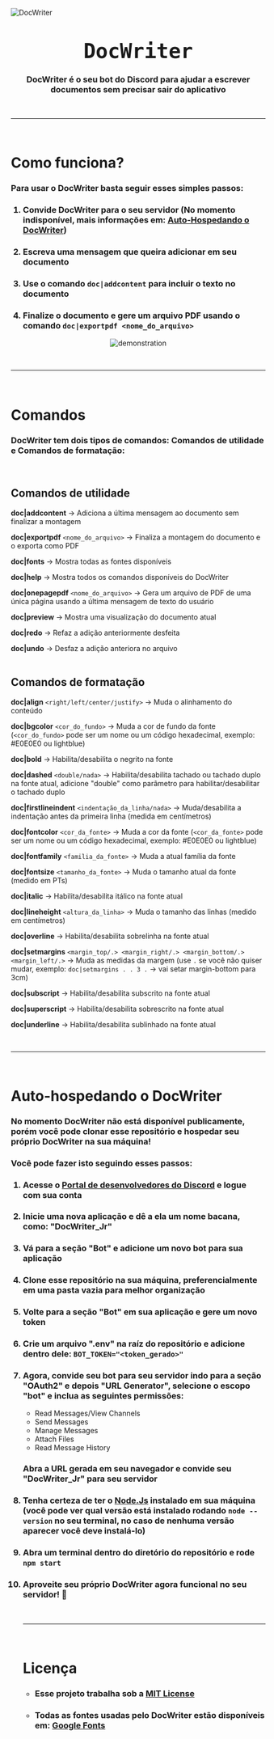 ![DocWriter](readmeFiles/document-3503099_960_720.png)

<center>
<br>

<b style="font-family: monospace;font-size: 30pt">DocWriter
</b>

### DocWriter é o seu bot do Discord para ajudar a escrever documentos sem precisar sair do aplicativo

</center>
<br><hr><br>

# **Como funciona?**

### Para usar o DocWriter basta seguir esses simples passos:

<ol>

### <li>Convide DocWriter para o seu servidor (No momento indisponível, mais informações em: [Auto-Hospedando o DocWriter](#Auto-Hospedando-o-DocWriter))</li>

### <li>Escreva uma mensagem que queira adicionar em seu documento</li>

### <li>Use o comando `doc|addcontent` para incluir o texto no documento</li>

### <li>Finalize o documento e gere um arquivo PDF usando o comando `doc|exportpdf <nome_do_arquivo>`</li></ol>

<center> 

![demonstration](readmeFiles/demonstration.gif)
</center>

<br><hr><br>

# **Comandos**

### DocWriter tem dois tipos de comandos: Comandos de utilidade e Comandos de formatação:
<br>

## Comandos de utilidade
**doc|addcontent** -> Adiciona a última mensagem ao documento sem finalizar a montagem

**doc|exportpdf** `<nome_do_arquivo>` -> Finaliza a montagem do documento e o exporta como PDF

**doc|fonts** -> Mostra todas as fontes disponíveis

**doc|help** -> Mostra todos os comandos disponíveis do DocWriter

**doc|onepagepdf** `<nome_do_arquivo>` -> Gera um arquivo de PDF de uma única página usando a última mensagem de texto do usuário

**doc|preview** -> Mostra uma visualização do documento atual

**doc|redo** -> Refaz a adição anteriormente desfeita

**doc|undo** -> Desfaz a adição anteriora no arquivo
<br><br>

## Comandos de formatação
**doc|align** `<right/left/center/justify>` -> Muda o alinhamento do conteúdo

**doc|bgcolor** `<cor_do_fundo>` -> Muda a cor de fundo da fonte (`<cor_do_fundo>` pode ser um nome ou um código hexadecimal, exemplo: #E0E0E0 ou lightblue) 

**doc|bold** -> Habilita/desabilita o negrito na fonte 

**doc|dashed** `<double/nada>` -> Habilita/desabilita tachado ou tachado duplo na fonte atual, adicione "double" como parâmetro para habilitar/desabilitar o tachado duplo

**doc|firstlineindent** `<indentação_da_linha/nada>` -> Muda/desabilita a indentação antes da primeira linha (medida em centímetros)

**doc|fontcolor** `<cor_da_fonte>` -> Muda a cor da fonte (`<cor_da_fonte>` pode ser um nome ou um código hexadecimal, exemplo: #E0E0E0 ou lightblue)  

**doc|fontfamily** `<familia_da_fonte>` -> Muda a atual família da fonte

**doc|fontsize** `<tamanho_da_fonte>` -> Muda o tamanho atual da fonte (medido em PTs)

**doc|italic** -> Habilita/desabilita itálico na fonte atual

**doc|lineheight** `<altura_da_linha>` -> Muda o tamanho das linhas (medido em centímetros)

**doc|overline** -> Habilita/desabilita sobrelinha na fonte atual

**doc|setmargins** `<margin_top/.> <margin_right/.> <margin_bottom/.> <margin_left/.>` -> Muda as medidas da margem  (use `.` se você não quiser mudar, exemplo:  `doc|setmargins . . 3 .` -> vai setar margin-bottom para 3cm)

**doc|subscript** -> Habilita/desabilita subscrito na fonte atual

**doc|superscript** -> Habilita/desabilita sobrescrito na fonte atual

**doc|underline** -> Habilita/desabilita sublinhado na fonte atual

<br><hr><br>

# **Auto-hospedando o DocWriter**

### No momento DocWriter não está disponível publicamente, porém você pode clonar esse repositório e hospedar seu próprio DocWriter na sua máquina!

### Você pode fazer isto seguindo esses passos:

<ol>

### <li>Acesse o [Portal de desenvolvedores do Discord](https://discord.com/developers/applications) e logue com sua conta</li>

### <li>Inicie uma nova aplicação e dê a ela um nome bacana, como: "DocWriter_Jr"</li>

### <li>Vá para a seção "Bot" e adicione um novo bot para sua aplicação</li>

### <li>Clone esse repositório na sua máquina, preferencialmente em uma pasta vazia para melhor organização</li>

### <li>Volte para a seção "Bot" em sua aplicação e gere um novo token</li>

### <li>Crie um arquivo ".env" na raíz do repositório e adicione dentro dele:  `BOT_TOKEN="<token_gerado>"`</li>

### <li>Agora, convide seu bot para seu servidor indo para a seção "OAuth2" e depois "URL Generator", selecione o escopo "bot" e inclua as seguintes permissões:
<ul>
    <li>Read Messages/View Channels</li>
    <li>Send Messages</li>
    <li>Manage Messages</li>
    <li>Attach Files</li>
    <li>Read Message History</li>
</ul>

### Abra a URL gerada em seu navegador e convide seu "DocWriter_Jr" para seu servidor</li>

### <li>Tenha certeza de ter o [Node.Js](https://nodejs.org/en/) instalado em sua máquina (você pode ver qual versão está instalado rodando `node --version` no seu terminal, no caso de nenhuma versão aparecer você deve instalá-lo)</li>

### <li>Abra um terminal dentro do diretório do repositório e rode `npm start`</li>

### <li>Aproveite seu próprio DocWriter agora funcional no seu servidor! :tada: </li>

<br><hr><br>

# **Licença**

<ul>

### <li>Esse projeto trabalha sob a [MIT License](LICENSE)</li>

### <li>Todas as fontes usadas pelo DocWriter estão disponíveis em: [Google Fonts](https://fonts.google.com)